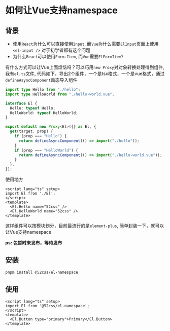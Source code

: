 # 如何让Vue支持namespace

## 背景

* 使用`React`为什么可以直接使用`Input`, 而`Vue`为什么需要`ElInput`页面上使用`<el-input />` 对于初学者都有这个问题
* 为什么`React`可以使用`Form.Item`, 而`Vue`需要`ElFormItem`?

有什么方式可以让Vue上面烦恼吗？可以巧用`new Proxy`对对象转换处理得到组件, 我有`el.ts`文件, 代码如下，导出2个组件，一个是tsx格式，一个是vue格式，通过`defineAsyncComponent`动态导入组件

```ts
import type Hello from "./hello";
import type HelloWorld from "./hello-world.vue";

interface El {
  Hello: typeof Hello;
  HelloWorld: typeof HelloWorld;
}

export default new Proxy<El>({} as El, {
  get(target, prop) {
    if (prop === "Hello") {
      return defineAsyncComponent(() => import("./hello"));
    }
    if (prop === "HelloWorld") {
      return defineAsyncComponent(() => import("./hello-world.vue"));
    }
  },
});

```

使用地方
```vue
<script lang="ts" setup>
import El from './El';
</script>
<template>
  <El.Hello name="52css" />
  <El.HelloWorld name="52css" />
</template>
```

这样组件可以按模块划分，目前最流行的是`element-plus`, 简单封装一下，就可以让Vue支持namespace

**ps: 包暂时未发布，等待发布**

## 安装

```bash
pnpm install @52css/el-namespace
```

## 使用

```vue
<script lang="ts" setup>
import El from '@52css/el-namespace';
</script>
<template>
  <El.Button type="primary">Primary</El.Button>
</template>
```
